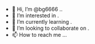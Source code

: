 - 👋 Hi, I’m @bg6666 ..
- 👀 I’m interested in .
- 🌱 I’m currently learning .
- 💞️ I’m looking to collaborate on .
- 📫 How to reach me ...

<!---
bg6666/bg6666 is a ✨ special ✨ repository because its `README.md` (this file) appears on your GitHub profile.
You can click the Preview link to take a look at your changes.
--->

